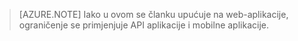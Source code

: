 > [AZURE.NOTE] Iako u ovom se članku upućuje na web-aplikacije, ograničenje se primjenjuje API aplikacije i mobilne aplikacije.
